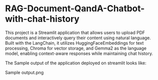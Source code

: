 # RAG-Document-QandA-Chatbot-with-chat-history
This project is a Streamlit application that allows users to upload PDF documents and interactively query their content using natural language. Built with the LangChain, it utilizes HuggingFaceEmbeddings for text processing, Chroma for vector storage, and Gemma2 as the language model, enabling context-aware responses while maintaining chat history.

The Sample output of the application deployed on streamlit looks like: 

Sample output.png
